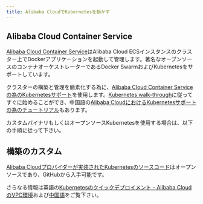 ```yaml
---
title: Alibaba CloudでKubernetesを動かす
---
```


## Alibaba Cloud Container Service

[Alibaba Cloud Container Service](https://www.alibabacloud.com/product/container-service)はAlibaba Cloud ECSインスタンスのクラスター上でDockerアプリケーションを起動して管理します。著名なオープンソースのコンテナオーケストレーターであるDocker SwarmおよびKubernetesをサポートしています。

クラスターの構築と管理を簡素化する為に、[Alibaba Cloud Container Serviceの為のKubernetesサポート](https://www.alibabacloud.com/product/kubernetes)を使用します。[Kubernetes walk-through](https://www.alibabacloud.com/help/doc-detail/86737.htm)に従ってすぐに始めることができ、中国語の[Alibaba CloudにおけるKubernetesサポートの為のチュートリアル](https://yq.aliyun.com/teams/11/type_blog-cid_200-page_1)もあります。

カスタムバイナリもしくはオープンソースKubernetesを使用する場合は、以下の手順に従って下さい。

## 構築のカスタム

[Alibaba Cloudプロバイダーが実装されたKubernetesのソースコード](https://github.com/AliyunContainerService/kubernetes)はオープンソースであり、GitHubから入手可能です。

さらなる情報は英語の[Kubernetesのクイックデプロイメント - Alibaba CloudのVPC環境](https://www.alibabacloud.com/forum/read-830)および[中国語](https://yq.aliyun.com/articles/66474)をご覧下さい。
